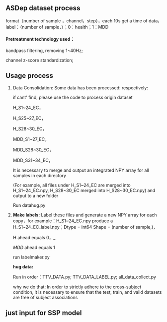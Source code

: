 ## ASDep dataset process


format（number of sample ，channel，step），each 10s get a time of data，label：（number of sample，）；0：health；1：MDD

#### Pretreatment technology used：

bandpass filtering, removing 1~40Hz;

channel z-score standardization;




## Usage process

1. Data Consolidation:
   Some data has been processed: respectively:

   if cant' find, please use the code to process origin dataset

   H_S1~24_EC，

   H_S25~27_EC，

   H_S28~30_EC，

   MDD_S1~27_EC，

   MDD_S28~30_EC，

   MDD_S31~34_EC，

   It is necessary to merge and output an integrated NPY array for all samples in each directory

   (For example, all files under H_S1~24_EC are merged into H_S1~24_EC.npy, H_S28~30_EC merged into H_S28~30_EC.npy) and output to a new folder

   Run datahug.py

   

2. **Make labels:**
   Label these files and generate a new NPY array for each copy，for example：H_S1~24_EC.npy produce a H_S1~24_EC_label.npy；Dtype = int64 Shape = (number of sample,)，

   H ahead equals 0，_

   _MDD_ ahead equals 1 

   run labelmaker.py

   **hug data:**

   Run in order：TTV_DATA.py; TTV_DATA_LABEL.py;  all_data_collect.py

   why we do that: In order to strictly adhere to the cross-subject condition, it is necessary to ensure that the test, train, and vaild datasets are free of subject associations

   
## just input for SSP model
